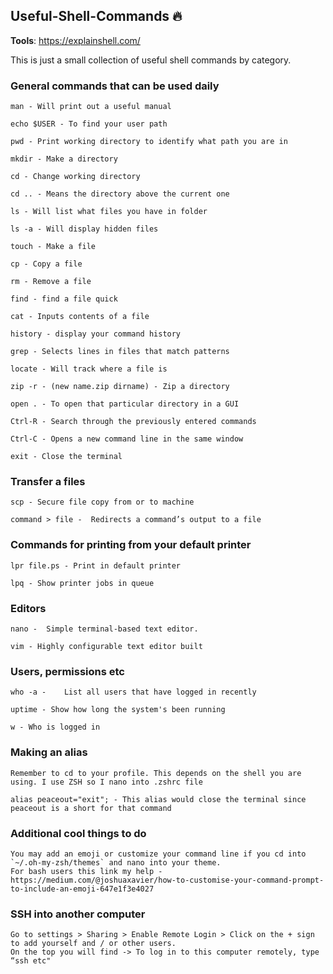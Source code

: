 ## Useful-Shell-Commands :fire:

**Tools**: https://explainshell.com/

This is just a small collection of useful shell commands by category.

### General commands that can be used daily

```
man - Will print out a useful manual

echo $USER - To find your user path 

pwd - Print working directory to identify what path you are in

mkdir - Make a directory

cd - Change working directory

cd .. - Means the directory above the current one

ls - Will list what files you have in folder

ls -a - Will display hidden files

touch - Make a file 

cp - Copy a file 

rm - Remove a file

find - find a file quick

cat - Inputs contents of a file

history - display your command history

grep - Selects lines in files that match patterns

locate - Will track where a file is 

zip -r - (new name.zip dirname) - Zip a directory

open . - To open that particular directory in a GUI

Ctrl-R - Search through the previously entered commands

Ctrl-C - Opens a new command line in the same window

exit - Close the terminal

```

### Transfer a files 

```
scp - Secure file copy from or to machine

command > file -  Redirects a command’s output to a file

```

### Commands for printing from your default printer

```
lpr file.ps - Print in default printer

lpq - Show printer jobs in queue 

```

### Editors 

```
nano -  Simple terminal-based text editor.

vim - Highly configurable text editor built 

```

### Users, permissions etc

```
who -a - 	List all users that have logged in recently

uptime - Show how long the system's been running

w - Who is logged in

```

### Making an alias 

```
Remember to cd to your profile. This depends on the shell you are using. I use ZSH so I nano into .zshrc file

alias peaceout="exit"; - This alias would close the terminal since peaceout is a short for that command

```

### Additional cool things to do

```
You may add an emoji or customize your command line if you cd into `~/.oh-my-zsh/themes` and nano into your theme. 
For bash users this link my help - https://medium.com/@joshuaxavier/how-to-customise-your-command-prompt-to-include-an-emoji-647e1f3e4027
```

### SSH into another computer

```
Go to settings > Sharing > Enable Remote Login > Click on the + sign to add yourself and / or other users.
On the top you will find -> To log in to this computer remotely, type “ssh etc"
```


